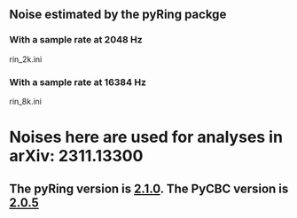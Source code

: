 ## Noise estimated by the pyRing packge
### With a sample rate at 2048 Hz
rin_2k.ini
### With a sample rate at 16384 Hz
rin_8k.ini

# Noises here are used for analyses in arXiv: 2311.13300
## The pyRing version is [2.1.0](https://git.ligo.org/lscsoft/pyring/-/tree/v2.1.0?ref_type=tags). The PyCBC version is [2.0.5](https://github.com/gwastro/pycbc/tree/v2.0.5)
